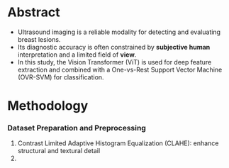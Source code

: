 # Abstract
+ Ultrasound imaging is a reliable modality for detecting and evaluating breast lesions.
+ Its diagnostic accuracy is often constrained by **subjective human** interpretation and a limited field of **view**.
+ In this study, the Vision Transformer (ViT) is used for deep feature extraction and combined with a One-vs-Rest Support Vector Machine (OVR-SVM) for classification.

# Methodology
### Dataset Preparation and Preprocessing
1. Contrast Limited Adaptive Histogram Equalization (CLAHE): enhance structural and textural detail
2. 